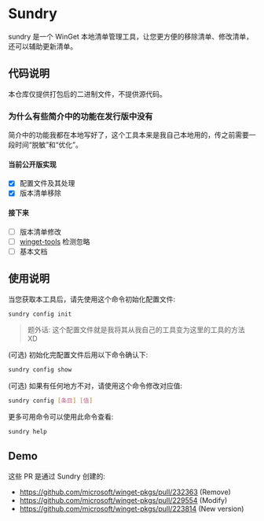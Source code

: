 # Sundry
sundry 是一个 WinGet 本地清单管理工具，让您更方便的移除清单、修改清单，还可以辅助更新清单。  

## 代码说明
本仓库仅提供打包后的二进制文件，不提供源代码。  
### 为什么有些简介中的功能在发行版中没有
简介中的功能我都在本地写好了，这个工具本来是我自己本地用的，传之前需要一段时间“脱敏”和“优化”。  
#### 当前公开版实现
- [x] 配置文件及其处理
- [x] 版本清单移除
#### 接下来
- [ ] 版本清单修改
- [ ] [winget-tools](https://github.com/DuckDuckStudio/winget-tools) 检测忽略
- [ ] 基本文档

## 使用说明
当您获取本工具后，请先使用这个命令初始化配置文件:  
```bash
sundry config init
```

> 题外话: 这个配置文件就是我将其从我自己的工具变为这里的工具的方法 XD  

(可选) 初始化完配置文件后用以下命令确认下:  
```bash
sundry config show
```

(可选) 如果有任何地方不对，请使用这个命令修改对应值:  
```bash
sundry config [条目] [值]
```

更多可用命令可以使用此命令查看:  
```bash
sundry help
```

## Demo
这些 PR 是通过 Sundry 创建的:  
- https://github.com/microsoft/winget-pkgs/pull/232363 (Remove)
- https://github.com/microsoft/winget-pkgs/pull/229554 (Modify)
- https://github.com/microsoft/winget-pkgs/pull/223814 (New version)
